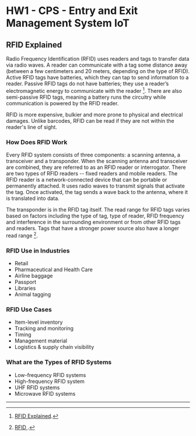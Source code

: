 # HW1 - CPS - Entry and Exit Management System IoT

## RFID Explained

Radio Frequency Identification (RFID) uses readers and tags to transfer data via radio waves. A reader can communicate with a tag some distance away (between a few centimeters and 20 meters, depending on the type of RFID). Active RFID tags have batteries, which they can tap to send information to a reader. Passive RFID tags do not have batteries; they use a reader’s electromagnetic energy to communicate with the reader [^1].
There are also semi-passive RFID tags, meaning a battery runs the circuitry while communication is powered by the RFID reader.

RFID is more expensive, bulkier and more prone to physical and electrical damages. Unlike barcodes, RFID can be read if they are not within the reader's line of sight.

### How Does RFID Work

Every RFID system consists of three components: a scanning antenna, a transceiver and a transponder. When the scanning antenna and transceiver are combined, they are referred to as an RFID reader or interrogator. There are two types of RFID readers -- fixed readers and mobile readers. The RFID reader is a network-connected device that can be portable or permanently attached. It uses radio waves to transmit signals that activate the tag. Once activated, the tag sends a wave back to the antenna, where it is translated into data.

The transponder is in the RFID tag itself. The read range for RFID tags varies based on factors including the type of tag, type of reader, RFID frequency and interference in the surrounding environment or from other RFID tags and readers. Tags that have a stronger power source also have a longer read range [^2].

### RFID Use in Industries

- Retail
- Pharmaceutical and Health Care
- Airline baggage
- Passport
- Libraries
- Animal tagging

### RFID Use Cases

- Item-level inventory
- Tracking and monitoring
- Timing
- Management material
- Logistics & supply chain visibility

### What are the Types of RFID Systems

- Low-frequency RFID systems
- High-frequency RFID system
- UHF RFID systems
- Microwave RFID systems

[^1]: [RFID Explained](<https://medium.com/lansaar/rfid-explained-970e9e0b13d4#:~:text=Radio%20Frequency%20Identification%20(RFID)%20uses,send%20information%20to%20a%20reader.>).
[^2]: [RFID ](https://www.techtarget.com/iotagenda/definition/RFID-radio-frequency-identification).

---
